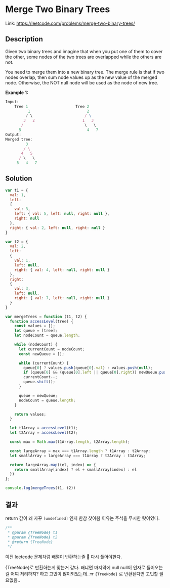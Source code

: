 # Merge Two Binary Trees
Link: https://leetcode.com/problems/merge-two-binary-trees/

## Description

Given two binary trees and imagine that when you put one of them to cover the other, some nodes of the two trees are overlapped while the others are not.

You need to merge them into a new binary tree. The merge rule is that if two nodes overlap, then sum node values up as the new value of the merged node. Otherwise, the NOT null node will be used as the node of new tree.

**Example 1:**
```js
Input: 
	Tree 1                     Tree 2                  
          1                         2                             
         / \                       / \                            
        3   2                     1   3                        
       /                           \   \                      
      5                             4   7                  
Output: 
Merged tree:
	     3
	    / \
	   4   5
	  / \   \ 
	 5   4   7
```

## Solution
```js
var t1 = {
  val: 1,
  left:
  {
    val: 3,
    left: { val: 5, left: null, right: null },
    right: null
  },
  right: { val: 2, left: null, right: null }
}

var t2 = {
  val: 2,
  left:
  {
    val: 1,
    left: null,
    right: { val: 4, left: null, right: null }
  },
  right:
  {
    val: 3,
    left: null,
    right: { val: 7, left: null, right: null }
  }
}

var mergeTrees = function (t1, t2) {
  function accessLevel(tree) {
    const values = [];
    let queue = [tree];
    let nodeCount = queue.length;

    while (nodeCount) {
      let currentCount = nodeCount;
      const newQueue = [];

      while (currentCount) {
        queue[0] ? values.push(queue[0].val) : values.push(null);
        if (queue[0] && (queue[0].left || queue[0].right)) newQueue.push(queue[0].left, queue[0].right);
        currentCount--;
        queue.shift();
      }

      queue = newQueue;
      nodeCount = queue.length;
    }

    return values;
  }

  let t1Array = accessLevel(t1);
  let t2Array = accessLevel(t2);

  const max = Math.max(t1Array.length, t2Array.length);

  const largeArray = max === t1Array.length ? t1Array : t2Array;
  let smallArray = largeArray === t1Array ? t2Array : t1Array;

  return largeArray.map((el, index) => {
    return smallArray[index] ? el + smallArray[index] : el
  })
};

console.log(mergeTrees(t1, t2))
```

## 결과

return 값이 왜 자꾸 `[undefined]` 인지 한참 찾아봄
이유는 주석을 무시한 탓이였다.
```js
/**
 * @param {TreeNode} t1
 * @param {TreeNode} t2
 * @return {TreeNode}
 */
 ```
 
 이전 leetcode 문제처럼 배열이 반환하는줄 🙂
 다시 풀어야한다. 
 
 {TreeNode}로 반환하는게 맞는거 같다. 왜냐면 마지막에 null null이 인자로 들어오는걸 어찌 처리하지? 하고 고민이 많이되었는데..ㅠ 
 `{TreeNode}` 로 반환된다면 고민할 필요없음.. 
